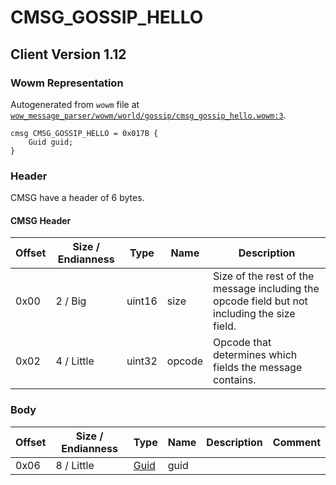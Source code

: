 # CMSG_GOSSIP_HELLO

## Client Version 1.12

### Wowm Representation

Autogenerated from `wowm` file at [`wow_message_parser/wowm/world/gossip/cmsg_gossip_hello.wowm:3`](https://github.com/gtker/wow_messages/tree/main/wow_message_parser/wowm/world/gossip/cmsg_gossip_hello.wowm#L3).
```rust,ignore
cmsg CMSG_GOSSIP_HELLO = 0x017B {
    Guid guid;
}
```
### Header

CMSG have a header of 6 bytes.

#### CMSG Header

| Offset | Size / Endianness | Type   | Name   | Description |
| ------ | ----------------- | ------ | ------ | ----------- |
| 0x00   | 2 / Big           | uint16 | size   | Size of the rest of the message including the opcode field but not including the size field.|
| 0x02   | 4 / Little        | uint32 | opcode | Opcode that determines which fields the message contains.|

### Body

| Offset | Size / Endianness | Type | Name | Description | Comment |
| ------ | ----------------- | ---- | ---- | ----------- | ------- |
| 0x06 | 8 / Little | [Guid](../spec/packed-guid.md) | guid |  |  |

